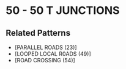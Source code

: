 # 50 - 50 T JUNCTIONS

## Related Patterns

- [PARALLEL ROADS (23)]
- [LOOPED LOCAL R0ADS (49)]
- [ROAD CROSSING (54)]
